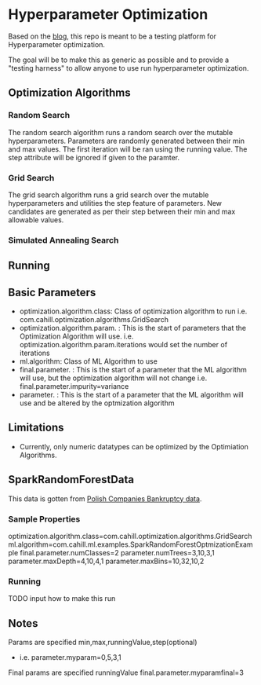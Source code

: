 # Hyperparameter Optimization

Based on the [blog](https://blog.acolyer.org/2017/03/01/optimisation-and-training-techniques-for-deep-learning/), this repo is meant to be a testing platform for Hyperparameter optimization.

The goal will be to make this as generic as possible and to provide a "testing harness" to allow anyone to use run hyperparameter optimization.


## Optimization Algorithms

### Random Search
The random search algorithm runs a random search over the mutable hyperparameters. Parameters are randomly generated between their min and max values.  The first iteration will be ran using the running value.  The step attribute will be ignored if given to the paramter.

### Grid Search
The grid search algorithm runs a grid search over the mutable hyperparameters and utilities the step feature of parameters.  New candidates are generated as per their step between their min and max allowable values.

### Simulated Annealing Search



## Running

## Basic Parameters
- optimization.algorithm.class: Class of optimization algorithm to run i.e. com.cahill.optimization.algorithms.GridSearch
- optimization.algorithm.param. : This is the start of parameters that the Optimization Algorithm will use.  i.e. optimization.algorithm.param.iterations would set the number of iterations
- ml.algorithm: Class of ML Algorithm to use
- final.parameter. : This is the start of a parameter that the ML algorithm will use, but the optimization algorithm will not change i.e. final.parameter.impurity=variance
- parameter. : This is the start of a parameter that the ML algorithm will use and be altered by the optmization algorithm

## Limitations
- Currently, only numeric datatypes can be optimized by the Optimiation Algorithms.

## SparkRandomForestData
This data is gotten from [Polish Companies Bankruptcy data](http://archive.ics.uci.edu/ml/datasets/Polish+companies+bankruptcy+data).

### Sample Properties
optimization.algorithm.class=com.cahill.optimization.algorithms.GridSearch
ml.algorithm=com.cahill.ml.examples.SparkRandomForestOptmizationExample
final.parameter.numClasses=2
parameter.numTrees=3,10,3,1
parameter.maxDepth=4,10,4,1
parameter.maxBins=10,32,10,2

### Running
TODO input how to make this run

## Notes

Params are specified min,max,runningValue,step(optional)
- i.e. parameter.myparam=0,5,3,1

Final params are specified runningValue
final.parameter.myparamfinal=3